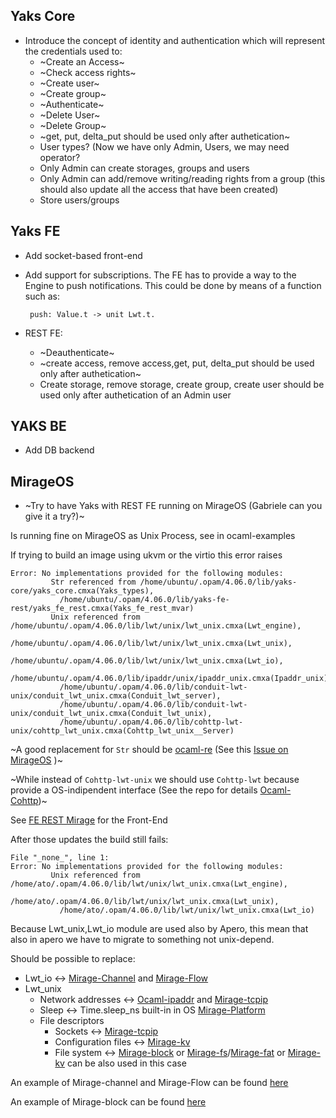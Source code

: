 ## Yaks Core

- Introduce the concept of identity and authentication which will represent the credentials used to:
  - ~Create an Access~
  - ~Check access rights~
  - ~Create user~
  - ~Create group~
  - ~Authenticate~
  - ~Delete User~
  - ~Delete Group~
  - ~get, put, delta_put should be used only after authetication~
  - User types? (Now we have only Admin, Users, we may need operator?
  - Only Admin can create storages, groups and users
  - Only Admin can add/remove writing/reading rights from a group (this should also update all the access that have been created)
  - Store users/groups
## Yaks FE

- Add socket-based front-end
- Add support for subscriptions. The FE has to provide a way to the Engine to push
  notifications. This could be done by means of a function such as:
  
       push: Value.t -> unit Lwt.t.

- REST FE:
  - ~Deauthenticate~
  - ~create access, remove access,get, put, delta_put should be used only after authetication~
  - Create storage, remove storage, create group, create user should be used only after authetication of an Admin user

## YAKS BE

- Add DB backend

## MirageOS

- ~Try to have Yaks with REST FE running on MirageOS (Gabriele can you give it a try?)~ 
  
Is running fine on MirageOS as Unix Process, see in ocaml-examples

If trying to build an image using ukvm or the virtio this error raises
```
Error: No implementations provided for the following modules:
         Str referenced from /home/ubuntu/.opam/4.06.0/lib/yaks-core/yaks_core.cmxa(Yaks_types),
           /home/ubuntu/.opam/4.06.0/lib/yaks-fe-rest/yaks_fe_rest.cmxa(Yaks_fe_rest_mvar)
         Unix referenced from /home/ubuntu/.opam/4.06.0/lib/lwt/unix/lwt_unix.cmxa(Lwt_engine),
           /home/ubuntu/.opam/4.06.0/lib/lwt/unix/lwt_unix.cmxa(Lwt_unix),
           /home/ubuntu/.opam/4.06.0/lib/lwt/unix/lwt_unix.cmxa(Lwt_io),
           /home/ubuntu/.opam/4.06.0/lib/ipaddr/unix/ipaddr_unix.cmxa(Ipaddr_unix),
           /home/ubuntu/.opam/4.06.0/lib/conduit-lwt-unix/conduit_lwt_unix.cmxa(Conduit_lwt_server),
           /home/ubuntu/.opam/4.06.0/lib/conduit-lwt-unix/conduit_lwt_unix.cmxa(Conduit_lwt_unix),
           /home/ubuntu/.opam/4.06.0/lib/cohttp-lwt-unix/cohttp_lwt_unix.cmxa(Cohttp_lwt_unix__Server)
```
~A good replacement for `Str` should be [ocaml-re](https://github.com/ocaml/ocaml-re)  (See this [Issue on MirageOS](https://github.com/mirage/mirage/issues/901) )~

~While instead of `Cohttp-lwt-unix` we should use `Cohttp-lwt` because provide a OS-indipendent interface (See the repo for details [Ocaml-Cohttp](https://github.com/mirage/ocaml-cohttp))~

See [FE REST Mirage](https://github.com/atolab/yaks/blob/yaks_mvar/src/yaks-fe/yaks-fe-rest-mirage/yaks_fe_rest_mirage.ml) for the Front-End

After those updates the build still fails:

```
File "_none_", line 1:
Error: No implementations provided for the following modules:
         Unix referenced from /home/ato/.opam/4.06.0/lib/lwt/unix/lwt_unix.cmxa(Lwt_engine),
           /home/ato/.opam/4.06.0/lib/lwt/unix/lwt_unix.cmxa(Lwt_unix),
           /home/ato/.opam/4.06.0/lib/lwt/unix/lwt_unix.cmxa(Lwt_io)
```
Because Lwt_unix,Lwt_io module are used also by Apero, this mean that also in apero we have to migrate to something not unix-depend.

Should be possible to replace:
  - Lwt_io <-> [Mirage-Channel](https://github.com/mirage/mirage-channel) and [Mirage-Flow](https://github.com/mirage/mirage-flow)
  - Lwt_unix 
    - Network addresses <-> [Ocaml-ipaddr](https://github.com/mirage/ocaml-ipaddr) and [Mirage-tcpip](https://github.com/mirage/mirage-tcpip)
    - Sleep <->  Time.sleep_ns built-in in OS [Mirage-Platform](https://github.com/mirage/mirage-platform)
    - File descriptors 
      - Sockets <-> [Mirage-tcpip](https://github.com/mirage/mirage-tcpip)
      - Configuration files <-> [Mirage-kv](https://github.com/mirage/mirage-kv)
      - File system  <-> [Mirage-block](https://github.com/mirage/mirage-block) or [Mirage-fs](https://github.com/mirage/mirage-fs)/[Mirage-fat](https://github.com/mirage/ocaml-fat) or [Mirage-kv](https://github.com/mirage/mirage-kv) can be also used in this case

An example of Mirage-channel and Mirage-Flow can be found [here](https://github.com/atolab/ocaml-examples/tree/master/mirage-os/cflow)

An example of Mirage-block can be found [here](https://github.com/atolab/ocaml-examples/tree/master/mirage-os/block)
